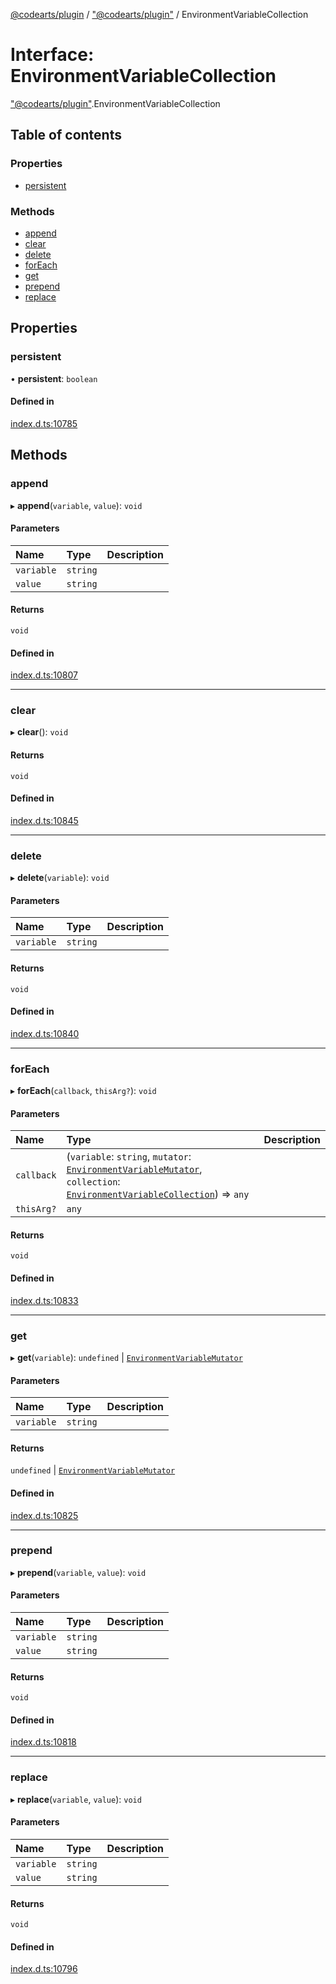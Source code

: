 [@codearts/plugin](../README.md) / ["@codearts/plugin"](../modules/_codearts_plugin_.md) / EnvironmentVariableCollection

# Interface: EnvironmentVariableCollection

["@codearts/plugin"](../modules/_codearts_plugin_.md).EnvironmentVariableCollection

## Table of contents

### Properties

- [persistent](codearts_plugin_.EnvironmentVariableCollection.md#persistent)

### Methods

- [append](codearts_plugin_.EnvironmentVariableCollection.md#append)
- [clear](codearts_plugin_.EnvironmentVariableCollection.md#clear)
- [delete](codearts_plugin_.EnvironmentVariableCollection.md#delete)
- [forEach](codearts_plugin_.EnvironmentVariableCollection.md#foreach)
- [get](codearts_plugin_.EnvironmentVariableCollection.md#get)
- [prepend](codearts_plugin_.EnvironmentVariableCollection.md#prepend)
- [replace](codearts_plugin_.EnvironmentVariableCollection.md#replace)

## Properties

### persistent

• **persistent**: `boolean`

#### Defined in

[index.d.ts:10785](https://github.com/huaweicloud/cloudide-plugin-api/blob/a4193a8/index.d.ts#L10785)

## Methods

### append

▸ **append**(`variable`, `value`): `void`

#### Parameters

| Name | Type | Description |
| :------ | :------ | :------ |
| `variable` | `string` |  |
| `value` | `string` |  |

#### Returns

`void`

#### Defined in

[index.d.ts:10807](https://github.com/huaweicloud/cloudide-plugin-api/blob/a4193a8/index.d.ts#L10807)

___

### clear

▸ **clear**(): `void`

#### Returns

`void`

#### Defined in

[index.d.ts:10845](https://github.com/huaweicloud/cloudide-plugin-api/blob/a4193a8/index.d.ts#L10845)

___

### delete

▸ **delete**(`variable`): `void`

#### Parameters

| Name | Type | Description |
| :------ | :------ | :------ |
| `variable` | `string` |  |

#### Returns

`void`

#### Defined in

[index.d.ts:10840](https://github.com/huaweicloud/cloudide-plugin-api/blob/a4193a8/index.d.ts#L10840)

___

### forEach

▸ **forEach**(`callback`, `thisArg?`): `void`

#### Parameters

| Name | Type | Description |
| :------ | :------ | :------ |
| `callback` | (`variable`: `string`, `mutator`: [`EnvironmentVariableMutator`](codearts_plugin_.EnvironmentVariableMutator.md), `collection`: [`EnvironmentVariableCollection`](codearts_plugin_.EnvironmentVariableCollection.md)) => `any` |  |
| `thisArg?` | `any` |  |

#### Returns

`void`

#### Defined in

[index.d.ts:10833](https://github.com/huaweicloud/cloudide-plugin-api/blob/a4193a8/index.d.ts#L10833)

___

### get

▸ **get**(`variable`): `undefined` \| [`EnvironmentVariableMutator`](codearts_plugin_.EnvironmentVariableMutator.md)

#### Parameters

| Name | Type | Description |
| :------ | :------ | :------ |
| `variable` | `string` |  |

#### Returns

`undefined` \| [`EnvironmentVariableMutator`](codearts_plugin_.EnvironmentVariableMutator.md)

#### Defined in

[index.d.ts:10825](https://github.com/huaweicloud/cloudide-plugin-api/blob/a4193a8/index.d.ts#L10825)

___

### prepend

▸ **prepend**(`variable`, `value`): `void`

#### Parameters

| Name | Type | Description |
| :------ | :------ | :------ |
| `variable` | `string` |  |
| `value` | `string` |  |

#### Returns

`void`

#### Defined in

[index.d.ts:10818](https://github.com/huaweicloud/cloudide-plugin-api/blob/a4193a8/index.d.ts#L10818)

___

### replace

▸ **replace**(`variable`, `value`): `void`

#### Parameters

| Name | Type | Description |
| :------ | :------ | :------ |
| `variable` | `string` |  |
| `value` | `string` |  |

#### Returns

`void`

#### Defined in

[index.d.ts:10796](https://github.com/huaweicloud/cloudide-plugin-api/blob/a4193a8/index.d.ts#L10796)
